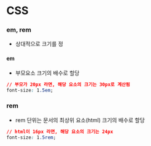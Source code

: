 # CSS

### em, rem

* 상대적으로 크기를 정

#### em

*  부모요소 크기의 배수로 할당

```css
// 부모가 20px 라면, 해당 요소의 크기는 30px로 계산됨
font-size: 1.5em;
```





### rem

* rem 단위는 문서의 최상위 요소\(html\) 크기의 배수로 할당

```css
// html이 16px 라면, 해당 요소의 크기는 24px
font-size: 1.5rem;
```





